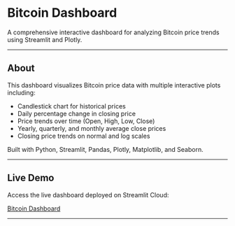 # Bitcoin Dashboard

A comprehensive interactive dashboard for analyzing Bitcoin price trends using Streamlit and Plotly.

---

## About

This dashboard visualizes Bitcoin price data with multiple interactive plots including:

- Candlestick chart for historical prices  
- Daily percentage change in closing price  
- Price trends over time (Open, High, Low, Close)  
- Yearly, quarterly, and monthly average close prices  
- Closing price trends on normal and log scales

Built with Python, Streamlit, Pandas, Plotly, Matplotlib, and Seaborn.

---

## Live Demo

Access the live dashboard deployed on Streamlit Cloud:

[Bitcoin Dashboard](https://bitcoin-dashboard-dtznn7khfnjeffywsnptk5.streamlit.app/)

---
